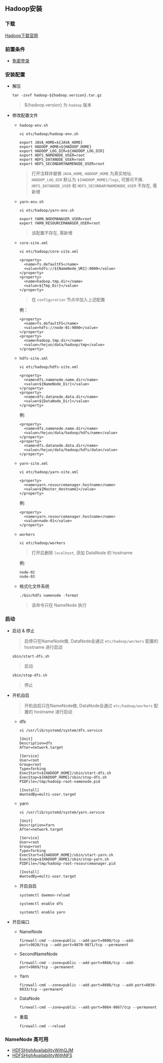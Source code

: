 ## Hadoop安装

### 下载

[Hadoop下载官网](https://archive.apache.org/dist/hadoop/common/)

### 前置条件

- [免密登录](https://github.com/hejun/notes/blob/master/%E8%BF%90%E7%BB%B4/Linux/SSH%E5%85%8D%E5%AF%86%E7%99%BB%E5%BD%95.md)
  
### 安装配置

- 解压

  ```
  tar -zxvf hadoop-${hadoop.version}.tar.gz
  ```
  > ${hadoop.version} 为 `hadoop` 版本

- 修改配置文件

  - `hadoop-env.sh`
  
    ```
    vi etc/hadoop/hadoop-env.sh
    ```

    ```
    export JAVA_HOME=${JAVA_HOME}
    export HADOOP_HOME=${HADOOP_HOME}
    export HADOOP_LOG_DIR=${HADOOP_LOG_DIR}
    export HDFS_NAMENODE_USER=root
    export HDFS_DATANODE_USER=root
    export HDFS_SECONDARYNAMENODE_USER=root
    ```
    > 打开注释并替换 `JAVA_HOME`, `HADOOP_HOME` 为真实地址.<br/>`HADOOP_LOG_DIR` 默认为 `${HADOOP_HOME}/logs`, 可换可不换.<br/>`HDFS_DATANODE_USER` 和 `HDFS_SECONDARYNAMENODE_USER` 不存在, 需新增

  - `yarn-env.sh`
  
    ```
    vi etc/hadoop/yarn-env.sh
    ```
  
    ```
    export YARN_NODEMANAGER_USER=root
    export YARN_RESOURCEMANAGER_USER=root
    ```
    > 该配置不存在, 需新增

  - `core-site.xml`
  
    ```
    vi etc/hadoop/core-site.xml
    ```
    
    ```
    <property>
      <name>fs.defaultFS</name>
      <value>hdfs://${NameNode_URI}:9000</value>
    </property>
    <property>
      <name>hadoop.tmp.dir</name>
      <value>${Tmp_Dir}</value>
    </property>
    ```
    > 在 `configuration` 节点中加入上述配置

    例：
    ```
    <property>
      <name>fs.defaultFS</name>
      <value>hdfs://node-01:9000</value>
    </property>
    <property>
      <name>hadoop.tmp.dir</name>
      <value>/hejun/data/hadoop/tmp</value>
    </property>
    ```
  
  - `hdfs-site.xml`
  
    ```
    vi etc/hadoop/hdfs-site.xml
    ```
    
    ```
    <property>
      <name>dfs.namenode.name.dir</name>
      <value>${NameNode_Dir}</value>
    </property>
    <property>
      <name>dfs.datanode.data.dir</name>
      <value>${DataNode_Dir}</value>
    </property>
    ```
    
    例:
    
    ```
    <property>
      <name>dfs.namenode.name.dir</name>
      <value>/hejun/data/hadoop/hdfs/name</value>
    </property>
    <property>
      <name>dfs.datanode.data.dir</name>
      <value>/hejun/data/hadoop/hdfs/data</value>
    </property>
    ```
  
  - `yarn-site.xml`
  
    ```
    vi etc/hadoop/yarn-site.xml
    ```
    
    ```
    <property>
      <name>yarn.resourcemanager.hostname</name>
      <value>${Master_Hostname}</value>
    </property>
    ```
    
    例:
    
    ```
    <property>
      <name>yarn.resourcemanager.hostname</name>
      <value>node-01</value>
    </property>
    ```

  - `workers`
  
    ```
    vi etc/hadoop/workers
    ```
    > 打开后删除 `localhost`, 添加 DataNode 的 hostname
    
    例:
    
    ```
    node-02
    node-03
    ```

  - 格式化文件系统
  
    ```
    ./bin/hdfs namenode -format
    ```
    > 该命令只在 NameNode 执行

### 启动

- 启动 & 停止

  > 启停只在NameNode做, DataNode会通过 `etc/hadoop/workers` 配置的 hostname 进行启动

  ```
  sbin/start-dfs.sh
  ```
  > 启动
  
  ```
  sbin/stop-dfs.sh
  ```
  > 停止
  
- 开机自启

  > 开机自启只在NameNode做, DataNode会通过 `etc/hadoop/workers` 配置的 hostname 进行启动

  - dfs
  
    ```
    vi /usr/lib/systemd/system/dfs.service
    ```
    
    ```
    [Unit]
    Description=dfs
    After=network.target
    
    [Service]
    User=root
    Group=root
    Type=forking
    ExecStart=${HADOOP_HOME}/sbin/start-dfs.sh
    ExecStop=${HADOOP_HOME}/sbin/stop-dfs.sh
    PIDFile=/tmp/hadoop-root-namenode.pid
    
    [Install]
    WantedBy=multi-user.target
    ```

  - yarn
  
    ```
    vi /usr/lib/systemd/system/yarn.service
    ```
    
    ```
    [Unit]
    Description=Yarn
    After=network.target
    
    [Service]
    User=root
    Group=root
    Type=forking
    ExecStart=${HADOOP_HOME}/sbin/start-yarn.sh
    ExecStop=${HADOOP_HOME}/sbin/stop-yarn.sh
    PIDFile=/tmp/hadoop-root-resourcemanager.pid
    
    [Install]
    WantedBy=multi-user.target
    ```
    
  - 开启自启
  
    ```
    systemctl daemon-reload
    ```
    
    ```
    systemctl enable dfs
    ```
    
    ```
    systemctl enable yarn
    ```

- 开启端口

  - NameNode
  
    ```
    firewall-cmd --zone=public --add-port=9000/tcp --add-port=9820/tcp --add-port=9870-9871/tcp --permanent
    ```
  
  - SecondNameNode
  
    ```
    firewall-cmd --zone=public --add-port=9868/tcp --add-port=9869/tcp --permanent
    ```
    
  - Yarn
  
    ```
    firewall-cmd --zone=public --add-port=8088/tcp --add-port=8030-8033/tcp --permanent
    ```
    
  - DataNode
  
    ```
    firewall-cmd --zone=public --add-port=9864-9867/tcp --permanent
    ```

  - 重载
  
    ```
    firewall-cmd --reload
    ```
    
### NameNode 高可用

  - [HDFSHighAvailabilityWithQJM](https://hadoop.apache.org/docs/r3.3.1/hadoop-project-dist/hadoop-hdfs/HDFSHighAvailabilityWithQJM.html)
  - [HDFSHighAvailabilityWithNFS](https://hadoop.apache.org/docs/r3.3.1/hadoop-project-dist/hadoop-hdfs/HDFSHighAvailabilityWithNFS.html)
